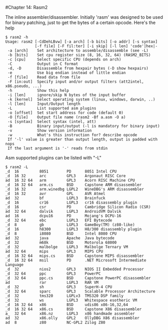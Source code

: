 #Chapter 14: Rasm2

The inline assembler/disassembler. Initially 'rasm' was designed to be used for binary patching, just to get the bytes of a certain opcode. Here's the help

    $ rasm2 -h
    Usage: rasm2 [-CdDehLBvw] [-a arch] [-b bits] [-o addr] [-s syntax]
                 [-f file] [-F fil:ter] [-i skip] [-l len] 'code'|hex|-
     -a [arch]    Set architecture to assemble/disassemble (see -L)
     -b [bits]    Set cpu register size (8, 16, 32, 64) (RASM2_BITS)
     -c [cpu]     Select specific CPU (depends on arch)
     -C           Output in C format
     -d, -D       Disassemble from hexpair bytes (-D show hexpairs)
     -e           Use big endian instead of little endian
     -f [file]    Read data from file
     -F [in:out]  Specify input and/or output filters (att2intel, x86.pseudo, ...)
     -h           Show this help
     -i [len]     ignore/skip N bytes of the input buffer
     -k [kernel]  Select operating system (linux, windows, darwin, ..)
     -l [len]     Input/Output length
     -L           List supported asm plugins
     -o [offset]  Set start address for code (default 0)
     -O [file]    Output file name (rasm2 -Bf a.asm -O a)
     -s [syntax]  Select syntax (intel, att)
     -B           Binary input/output (-l is mandatory for binary input)
     -v           Show version information
     -w           What's this instruction for? describe opcode
     If '-l' value is greater than output length, output is padded with nops
     If the last argument is '-' reads from stdin


Asm supported plugins can be listed with "-L"

    $ rasm2 -L
    _d  16         8051        PD      8051 Intel CPU
    _d  16 32      arc         GPL3    Argonaut RISC Core
    ad  16 32 64   arm         GPL3    Acorn RISC Machine CPU
    _d  16 32 64   arm.cs      BSD     Capstone ARM disassembler
    _d  16 32      arm.winedbg LGPL2   WineDBG's ARM disassembler
    _d  16 32      avr         GPL     AVR Atmel
    ad  32         bf          LGPL3   Brainfuck
    _d  16         cr16        LGPL3   cr16 disassembly plugin
    _d  16         csr         PD      Cambridge Silicon Radio (CSR)
    ad  32 64      dalvik      LGPL3   AndroidVM Dalvik
    ad  16         dcpu16      PD      Mojang's DCPU-16
    _d  32 64      ebc         LGPL3   EFI Bytecode
    _d  8          gb          LGPL3   GameBoy(TM) (z80-like)
    _d  16         h8300       LGPL3   H8/300 disassembly plugin
    _d  8          i8080       BSD     Intel 8080 CPU
    ad  32         java        Apache  Java bytecode
    _d  32         m68k        BSD     Motorola 68000
    _d  32         malbolge    LGPL3   Malbolge Ternary VM
    ad  32 64      mips        GPL3    MIPS CPU
    _d  16 32 64   mips.cs     BSD     Capstone MIPS disassembler
    _d  16 32 64   msil        PD      .NET Microsoft Intermediate Language
    _d  32         nios2       GPL3    NIOS II Embedded Processor
    _d  32 64      ppc         GPL3    PowerPC
    _d  32 64      ppc.cs      BSD     Capstone PowerPC disassembler
    ad             rar         LGPL3   RAR VM
    _d  32         sh          GPL3    SuperH-4 CPU
    _d  32 64      sparc       GPL3    Scalable Processor Architecture
    _d  32         tms320      LGPLv3  TMS320 DSP family
    _d  32         ws          LGPL3   Whitespace esotheric VM
    _d  16 32 64   x86         BSD     udis86 x86-16,32,64
    _d  16 32 64   x86.cs      BSD     Capstone X86 disassembler
    a_  32 64      x86.nz      LGPL3   x86 handmade assembler
    ad  32         x86.olly    GPL2    OllyDBG X86 disassembler
    ad  8          z80         NC-GPL2 Zilog Z80
